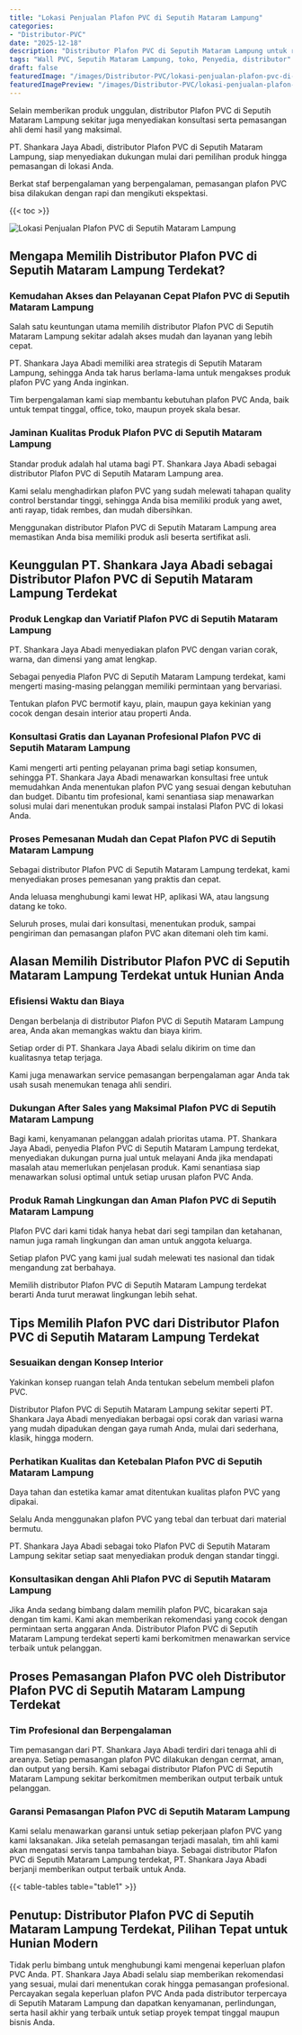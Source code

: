 ```yaml
---
title: "Lokasi Penjualan Plafon PVC di Seputih Mataram Lampung"
categories:
- "Distributor-PVC"
date: "2025-12-18"
description: "Distributor Plafon PVC di Seputih Mataram Lampung untuk rumah, kantor, serta gerai. Material berkualitas, pilihan motif, warna modern, beserta servis pemasangan ditangani oleh tenaga ahli berpengalaman dan garansi resmi!|Servis distribusi Plafon PVC di Seputih Mataram Lampung untuk keperluan tempat tinggal, perkantoran, atau gerai, dengan produk terbaik dan pemasangan oleh tenaga ahli berpengalaman serta kepastian resmi.|Solusi Plafon PVC di Seputih Mataram Lampung yang andal bagi rumah, office, serta gerai, dengan produk berkualitas dan penempatan ditangani oleh tim profesional dan kepastian resmi.|Distribusi Plafon PVC di Seputih Mataram Lampung bagi rumah, perkantoran, serta toko, dengan material berkualitas dan penempatan oleh tim ahli, disertai beserta kepastian resmi.}"
tags: "Wall PVC, Seputih Mataram Lampung, toko, Penyedia, distributor"
draft: false
featuredImage: "/images/Distributor-PVC/lokasi-penjualan-plafon-pvc-di-seputih-mataram-lampung.png"
featuredImagePreview: "/images/Distributor-PVC/lokasi-penjualan-plafon-pvc-di-seputih-mataram-lampung.png"
---
```


Selain memberikan produk unggulan, distributor Plafon PVC di Seputih Mataram Lampung sekitar juga menyediakan konsultasi serta pemasangan ahli demi hasil yang maksimal.

PT. Shankara Jaya Abadi, distributor Plafon PVC di Seputih Mataram Lampung, siap menyediakan dukungan mulai dari pemilihan produk hingga pemasangan di lokasi Anda.

Berkat staf berpengalaman yang berpengalaman, pemasangan plafon PVC bisa dilakukan dengan rapi dan mengikuti ekspektasi.

{{< toc >}}

![Lokasi Penjualan Plafon PVC di Seputih Mataram Lampung](/images/Distributor-PVC/Lokasi-Penjualan-Plafon-PVC-di-Seputih-Mataram-Lampung.png)

## Mengapa Memilih Distributor Plafon PVC di Seputih Mataram Lampung Terdekat?

### Kemudahan Akses dan Pelayanan Cepat Plafon PVC di Seputih Mataram Lampung

Salah satu keuntungan utama memilih distributor Plafon PVC di Seputih Mataram Lampung sekitar adalah akses mudah dan layanan yang lebih cepat.

PT. Shankara Jaya Abadi memiliki area strategis di Seputih Mataram Lampung, sehingga Anda tak harus berlama-lama untuk mengakses produk plafon PVC yang Anda inginkan.

Tim berpengalaman kami siap membantu kebutuhan plafon PVC Anda, baik untuk tempat tinggal, office, toko, maupun proyek skala besar.

### Jaminan Kualitas Produk Plafon PVC di Seputih Mataram Lampung

Standar produk adalah hal utama bagi PT. Shankara Jaya Abadi sebagai distributor Plafon PVC di Seputih Mataram Lampung area.

Kami selalu menghadirkan plafon PVC yang sudah melewati tahapan quality control berstandar tinggi, sehingga Anda bisa memiliki produk yang awet, anti rayap, tidak rembes, dan mudah dibersihkan.

Menggunakan distributor Plafon PVC di Seputih Mataram Lampung area memastikan Anda bisa memiliki produk asli beserta sertifikat asli.

## Keunggulan PT. Shankara Jaya Abadi sebagai Distributor Plafon PVC di Seputih Mataram Lampung Terdekat

### Produk Lengkap dan Variatif Plafon PVC di Seputih Mataram Lampung

PT. Shankara Jaya Abadi menyediakan plafon PVC dengan varian corak, warna, dan dimensi yang amat lengkap.

Sebagai penyedia Plafon PVC di Seputih Mataram Lampung terdekat, kami mengerti masing-masing pelanggan memiliki permintaan yang bervariasi.

Tentukan plafon PVC bermotif kayu, plain, maupun gaya kekinian yang cocok dengan desain interior atau properti Anda.

### Konsultasi Gratis dan Layanan Profesional Plafon PVC di Seputih Mataram Lampung

Kami mengerti arti penting pelayanan prima bagi setiap konsumen, sehingga PT. Shankara Jaya Abadi menawarkan konsultasi free untuk memudahkan Anda menentukan plafon PVC yang sesuai dengan kebutuhan dan budget. Dibantu tim profesional, kami senantiasa siap menawarkan solusi mulai dari menentukan produk sampai instalasi Plafon PVC di lokasi Anda.

### Proses Pemesanan Mudah dan Cepat Plafon PVC di Seputih Mataram Lampung

Sebagai distributor Plafon PVC di Seputih Mataram Lampung terdekat, kami menyediakan proses pemesanan yang praktis dan cepat.

Anda leluasa menghubungi kami lewat HP, aplikasi WA, atau langsung datang ke toko.

Seluruh proses, mulai dari konsultasi, menentukan produk, sampai pengiriman dan pemasangan plafon PVC akan ditemani oleh tim kami.

## Alasan Memilih Distributor Plafon PVC di Seputih Mataram Lampung Terdekat untuk Hunian Anda

### Efisiensi Waktu dan Biaya

Dengan berbelanja di distributor Plafon PVC di Seputih Mataram Lampung area, Anda akan memangkas waktu dan biaya kirim.

Setiap order di PT. Shankara Jaya Abadi selalu dikirim on time dan kualitasnya tetap terjaga.

Kami juga menawarkan service pemasangan berpengalaman agar Anda tak usah susah menemukan tenaga ahli sendiri.

### Dukungan After Sales yang Maksimal Plafon PVC di Seputih Mataram Lampung

Bagi kami, kenyamanan pelanggan adalah prioritas utama. PT. Shankara Jaya Abadi, penyedia Plafon PVC di Seputih Mataram Lampung terdekat, menyediakan dukungan purna jual untuk melayani Anda jika mendapati masalah atau memerlukan penjelasan produk. Kami senantiasa siap menawarkan solusi optimal untuk setiap urusan plafon PVC Anda.

### Produk Ramah Lingkungan dan Aman Plafon PVC di Seputih Mataram Lampung

Plafon PVC dari kami tidak hanya hebat dari segi tampilan dan ketahanan, namun juga ramah lingkungan dan aman untuk anggota keluarga.

Setiap plafon PVC yang kami jual sudah melewati tes nasional dan tidak mengandung zat berbahaya.

Memilih distributor Plafon PVC di Seputih Mataram Lampung terdekat berarti Anda turut merawat lingkungan lebih sehat.

## Tips Memilih Plafon PVC dari Distributor Plafon PVC di Seputih Mataram Lampung Terdekat

### Sesuaikan dengan Konsep Interior

Yakinkan konsep ruangan telah Anda tentukan sebelum membeli plafon PVC.

Distributor Plafon PVC di Seputih Mataram Lampung sekitar seperti PT. Shankara Jaya Abadi menyediakan berbagai opsi corak dan variasi warna yang mudah dipadukan dengan gaya rumah Anda, mulai dari sederhana, klasik, hingga modern.

### Perhatikan Kualitas dan Ketebalan Plafon PVC di Seputih Mataram Lampung

Daya tahan dan estetika kamar amat ditentukan kualitas plafon PVC yang dipakai.

Selalu Anda menggunakan plafon PVC yang tebal dan terbuat dari material bermutu.

PT. Shankara Jaya Abadi sebagai toko Plafon PVC di Seputih Mataram Lampung sekitar setiap saat menyediakan produk dengan standar tinggi.

### Konsultasikan dengan Ahli Plafon PVC di Seputih Mataram Lampung

Jika Anda sedang bimbang dalam memilih plafon PVC, bicarakan saja dengan tim kami. Kami akan memberikan rekomendasi yang cocok dengan permintaan serta anggaran Anda. Distributor Plafon PVC di Seputih Mataram Lampung terdekat seperti kami berkomitmen menawarkan service terbaik untuk pelanggan.

## Proses Pemasangan Plafon PVC oleh Distributor Plafon PVC di Seputih Mataram Lampung Terdekat

### Tim Profesional dan Berpengalaman

Tim pemasangan dari PT. Shankara Jaya Abadi terdiri dari tenaga ahli di areanya. Setiap pemasangan plafon PVC dilakukan dengan cermat, aman, dan output yang bersih. Kami sebagai distributor Plafon PVC di Seputih Mataram Lampung sekitar berkomitmen memberikan output terbaik untuk pelanggan.

### Garansi Pemasangan Plafon PVC di Seputih Mataram Lampung

Kami selalu menawarkan garansi untuk setiap pekerjaan plafon PVC yang kami laksanakan. Jika setelah pemasangan terjadi masalah, tim ahli kami akan mengatasi servis tanpa tambahan biaya. Sebagai distributor Plafon PVC di Seputih Mataram Lampung terdekat, PT. Shankara Jaya Abadi berjanji memberikan output terbaik untuk Anda.

{{< table-tables table="table1" >}}

## Penutup: Distributor Plafon PVC di Seputih Mataram Lampung Terdekat, Pilihan Tepat untuk Hunian Modern

Tidak perlu bimbang untuk menghubungi kami mengenai keperluan plafon PVC Anda. PT. Shankara Jaya Abadi selalu siap memberikan rekomendasi yang sesuai, mulai dari menentukan corak hingga pemasangan profesional. Percayakan segala keperluan plafon PVC Anda pada distributor terpercaya di Seputih Mataram Lampung dan dapatkan kenyamanan, perlindungan, serta hasil akhir yang terbaik untuk setiap proyek tempat tinggal maupun bisnis Anda.
